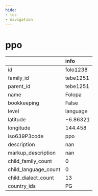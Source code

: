 ```yaml
---
hide:
- toc
- navigation
---
```

# ppo
|                      | info     |
|:---------------------|:---------|
| id                   | folo1238 |
| family_id            | tebe1251 |
| parent_id            | tebe1251 |
| name                 | Folopa   |
| bookkeeping          | False    |
| level                | language |
| latitude             | -6.86321 |
| longitude            | 144.458  |
| iso639P3code         | ppo      |
| description          | nan      |
| markup_description   | nan      |
| child_family_count   | 0        |
| child_language_count | 0        |
| child_dialect_count  | 13       |
| country_ids          | PG       |